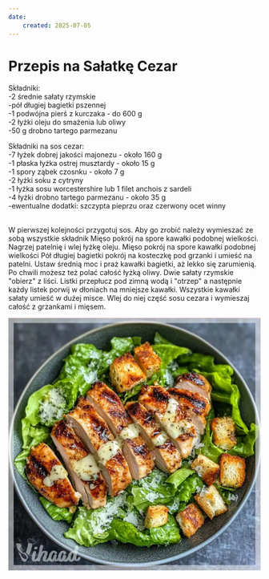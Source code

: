 ```yaml
---
date: 
    created: 2025-07-05
---
```


# Przepis na Sałatkę Cezar

Składniki:
<br>-2 średnie sałaty rzymskie
<br>-pół długiej bagietki pszennej
<br>-1 podwójna pierś z kurczaka - do 600 g
<br>-2 łyżki oleju do smażenia lub oliwy
<br>-50 g drobno tartego parmezanu

Składniki na sos cezar:
<br>-7 łyżek dobrej jakości majonezu - około 160 g
<br>-1 płaska łyżka ostrej musztardy - około 15 g
<br>-1 spory ząbek czosnku - około 7 g
<br>-2 łyżki soku z cytryny
<br>-1 łyżka sosu worcestershire lub 1 filet anchois z sardeli
<br>-4 łyżki drobno tartego parmezanu - około 35 g
<br>-ewentualne dodatki: szczypta pieprzu oraz czerwony ocet winny

<br>W pierwszej kolejności przygotuj sos. Aby go zrobić należy wymieszać ze sobą wszystkie składnik
Mięso pokrój na spore kawałki podobnej wielkości. Nagrzej patelnię i wlej łyżkę oleju. Mięso pokrój na spore kawałki podobnej wielkości 
Pół długiej bagietki pokrój na kosteczkę pod grzanki i umieść na patelni. Ustaw średnią moc i praż kawałki bagietki, aż lekko się zarumienią. Po chwili możesz też polać całość łyżką oliwy.
Dwie sałaty rzymskie "obierz" z liści. Listki przepłucz pod zimną wodą i "otrzep" a następnie każdy listek porwij w dłoniach na mniejsze kawałki. Wszystkie kawałki sałaty umieść w dużej misce. Wlej do niej część sosu cezara i wymieszaj całość z grzankami i mięsem.

![Sałatka Cezar](./photos/cezar.jpg)

